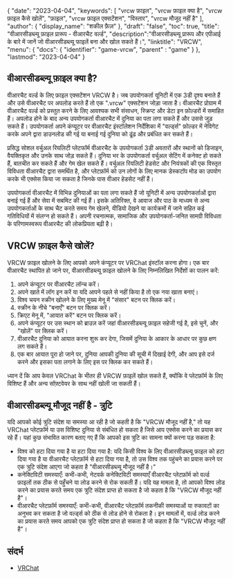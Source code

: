 {
"date": "2023-04-04",
  "keywords": [
"vrcw फ़ाइल",
"vrcw फ़ाइल क्या है",
"vrcw फ़ाइल कैसे खोलें",
"फ़ाइल",
"vrcw फ़ाइल एक्सटेंशन",
"विस्तार",
"vrcw मौजूद नहीं है"
],
  "author": {
"display_name": "शकील फ़ैज़"
},
"draft": "false",
"toc": true,
"title": "वीआरसीडब्ल्यू फ़ाइल प्रारूप - वीआरचैट वर्ल्ड",
  "description":"वीआरसीडब्ल्यू प्रारूप और एपीआई के बारे में जानें जो वीआरसीडब्ल्यू फाइलें बना और खोल सकते हैं।",
"linktitle": "VRCW",
  "menu": {
    "docs": {
      "identifier": "game-vrcw",
"parent" : "game"
}
},
"lastmod": "2023-04-04"
}

## वीआरसीडब्ल्यू फ़ाइल क्या है?

वीआरचैट वर्ल्ड के लिए फ़ाइल एक्सटेंशन VRCW है। जब उपयोगकर्ता यूनिटी में एक 3डी दृश्य बनाते हैं और उसे वीआरचैट पर अपलोड करते हैं तो एक ".vrcw" एक्सटेंशन जोड़ा जाता है। वीआरचैट प्रोग्राम में वीआरचैट वर्ल्ड को प्रस्तुत करने के लिए आवश्यक सभी संसाधन, स्क्रिप्ट और डेटा इन फ़ोल्डरों में समाहित हैं। अपलोड होने के बाद अन्य उपयोगकर्ता वीआरचैट में दुनिया का पता लगा सकते हैं और उससे जुड़ सकते हैं। उपयोगकर्ता अपने कंप्यूटर पर वीआरचैट इंस्टॉलेशन निर्देशिका में "वर्ल्ड्स" फ़ोल्डर में नेविगेट करके अपने द्वारा डाउनलोड की गई या बनाई गई दुनिया को ढूंढ और प्रबंधित कर सकते हैं।

प्रसिद्ध सोशल वर्चुअल रियलिटी प्लेटफॉर्म वीआरचैट के उपयोगकर्ता 3डी अवतारों और स्थानों को डिजाइन, वैयक्तिकृत और उनके साथ जोड़ सकते हैं। दुनिया भर के उपयोगकर्ता वर्चुअल सेटिंग में कनेक्ट हो सकते हैं, बातचीत कर सकते हैं और गेम खेल सकते हैं। वर्चुअल रियलिटी हेडसेट और नियंत्रकों की एक विस्तृत विविधता वीआरचैट द्वारा समर्थित है, और प्लेटफ़ॉर्म को उन लोगों के लिए मानक डेस्कटॉप मोड का उपयोग करके भी एक्सेस किया जा सकता है जिनके पास वीआर हेडसेट नहीं हैं।

उपयोगकर्ता वीआरचैट में विभिन्न दुनियाओं का पता लगा सकते हैं जो यूनिटी में अन्य उपयोगकर्ताओं द्वारा बनाई गई हैं और सेवा में सबमिट की गई हैं। इसके अतिरिक्त, वे आवाज और पाठ के माध्यम से अन्य उपयोगकर्ताओं के साथ चैट करते समय गेम खेलने, वीडियो देखने या कार्यक्रमों में जाने सहित कई गतिविधियों में संलग्न हो सकते हैं। अपनी रचनात्मक, सामाजिक और उपयोगकर्ता-जनित सामग्री विविधता के परिणामस्वरूप वीआरचैट की लोकप्रियता बढ़ी है।

## VRCW फ़ाइल कैसे खोलें?

VRCW फ़ाइल खोलने के लिए आपको अपने कंप्यूटर पर VRChat इंस्टॉल करना होगा। एक बार वीआरचैट स्थापित हो जाने पर, वीआरसीडब्ल्यू फ़ाइल खोलने के लिए निम्नलिखित निर्देशों का पालन करें:

1. अपने कंप्यूटर पर वीआरचैट लॉन्च करें।
2. अपने खाते में लॉग इन करें या यदि आपने पहले से नहीं किया है तो एक नया खाता बनाएं।
3. विश्व चयन स्क्रीन खोलने के लिए मुख्य मेनू में "संसार" बटन पर क्लिक करें।
4. स्क्रीन के नीचे "बनाएँ" बटन पर क्लिक करें।
5. क्रिएट मेनू में, "आयात करें" बटन पर क्लिक करें।
6. अपने कंप्यूटर पर उस स्थान को ब्राउज़ करें जहां वीआरसीडब्ल्यू फ़ाइल सहेजी गई है, इसे चुनें, और "खोलें" पर क्लिक करें।
7. वीआरचैट दुनिया को आयात करना शुरू कर देगा, जिसमें दुनिया के आकार के आधार पर कुछ क्षण लग सकते हैं।
8. एक बार आयात पूरा हो जाने पर, दुनिया आपकी दुनिया की सूची में दिखाई देगी, और आप इसे दर्ज करने और इसका पता लगाने के लिए इस पर क्लिक कर सकते हैं।

ध्यान दें कि आप केवल VRChat के भीतर ही VRCW फ़ाइलें खोल सकते हैं, क्योंकि वे प्लेटफ़ॉर्म के लिए विशिष्ट हैं और अन्य सॉफ़्टवेयर के साथ नहीं खोली जा सकती हैं।

## वीआरसीडब्ल्यू मौजूद नहीं है - त्रुटि

यदि आपको कोई त्रुटि संदेश या समस्या आ रही है जो कहती है कि "VRCW मौजूद नहीं है," तो यह VRChat प्लेटफ़ॉर्म या उस विशिष्ट दुनिया से संबंधित हो सकता है जिसे आप एक्सेस करने का प्रयास कर रहे हैं। यहां कुछ संभावित कारण बताए गए हैं कि आपको इस त्रुटि का सामना क्यों करना पड़ सकता है:

- विश्व को हटा दिया गया है या हटा दिया गया है: यदि किसी विश्व के लिए वीआरसीडब्ल्यू फ़ाइल को हटा दिया गया है या वीआरचैट प्लेटफ़ॉर्म से हटा दिया गया है, तो उस विश्व तक पहुंचने का प्रयास करने पर एक त्रुटि संदेश आएगा जो कहता है "वीआरसीडब्ल्यू मौजूद नहीं है।"
- कनेक्टिविटी समस्याएँ: कभी-कभी, नेटवर्क कनेक्टिविटी समस्याएँ वीआरचैट प्लेटफ़ॉर्म को वर्ल्ड फ़ाइलों तक ठीक से पहुँचने या लोड करने से रोक सकती हैं। यदि यह मामला है, तो आपको विश्व लोड करने का प्रयास करते समय एक त्रुटि संदेश प्राप्त हो सकता है जो कहता है कि "VRCW मौजूद नहीं है"।
- वीआरचैट प्लेटफ़ॉर्म समस्याएँ: कभी-कभी, वीआरचैट प्लेटफ़ॉर्म तकनीकी समस्याओं या रुकावटों का अनुभव कर सकता है जो वर्ल्ड्स को ठीक से लोड होने से रोकता है। इन मामलों में, वर्ल्ड लोड करने का प्रयास करते समय आपको एक त्रुटि संदेश प्राप्त हो सकता है जो कहता है कि "VRCW मौजूद नहीं है"।

## संदर्भ
* [VRChat](https://en.wikipedia.org/wiki/VRChat)

